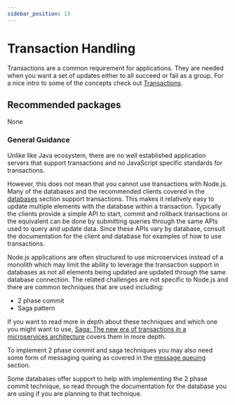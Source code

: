 ```yaml
---
sidebar_position: 13
---
```


# Transaction Handling

Transactions are a common requirement for applications. They
are needed when you want a set of updates either to all
succeed or fail as a group. For a nice intro to some of
the concepts check out
[Transactions](https://cs.uwaterloo.ca/~tozsu/courses/CS338/lectures/15.%20Transactions.pdf).


## Recommended packages

None

### General Guidance

Unlike like Java ecosystem, there are no well established application
servers that support transactions and no JavaScript specific standards
for transactions.

However, this does not mean that you cannot use transactions with
Node.js. Many of the databases and the recommended clients covered
in the [databases](./databases.md) section support transactions.
This makes it relatively easy to update multiple elements
with the database within a transaction. Typically
the clients provide a simple API to start, commit and rollback
transactions or the equivalent can be done by submitting queries
through the same APIs used to query and update data. Since
these APIs vary by database, consult the documentation for the
client and database for examples of how to use transactions.

Node.js applications are often structured to use microservices
instead of a monolith which may limit the ability to leverage
the transaction support in databases as not all elements
being updated are updated through the same database
connection. The related challenges are not specific to
Node.js and there are common techniques that are used
including:
  * 2 phase commit
  * Saga pattern

If you want to read more in depth about these techniques
and which one you might want to use, 
[Saga: The new era of transactions in a microservices architecture](https://www.redhat.com/files/summit/session-assets/2019/T42224.pdf)
covers them in more depth.

To implement 2 phase commit and saga techniques you may also
need some form of messaging queing as covered
in the [message queuing](message-queuing.md) section.

Some databases offer support to help with implementing
the 2 phase commit technique, so read through the documentation for the
database you are using if you are planning to that technique.
